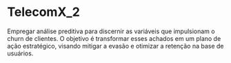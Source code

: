 # TelecomX_2
Empregar análise preditiva para discernir as variáveis que impulsionam o churn de clientes. O objetivo é transformar esses achados em um plano de ação estratégico, visando mitigar a evasão e otimizar a retenção na base de usuários.
